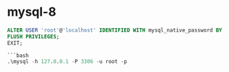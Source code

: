 # mysql-8

```sql
ALTER USER 'root'@'localhost' IDENTIFIED WITH mysql_native_password BY 'admin';
FLUSH PRIVILEGES;
EXIT;

```bash
.\mysql -h 127.0.0.1 -P 3306 -u root -p
